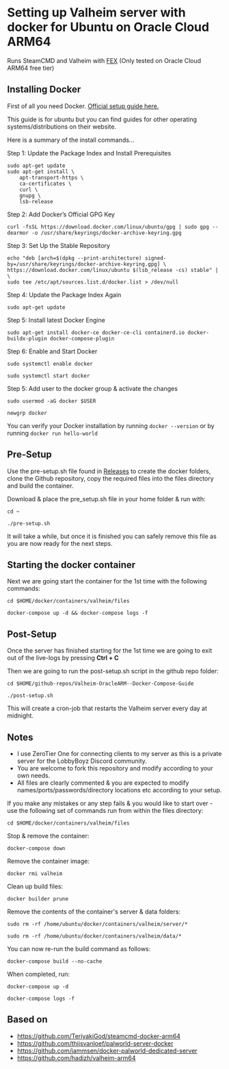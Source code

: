 # Setting up Valheim server with docker for Ubuntu on Oracle Cloud ARM64

Runs SteamCMD and Valheim with [FEX](https://github.com/FEX-Emu/FEX) (Only tested on Oracle Cloud ARM64 free tier)

## Installing Docker
First of all you need Docker. [Official setup guide here.](https://docs.docker.com/engine/install/ubuntu/)

This guide is for ubuntu but you can find guides for other operating systems/distributions on their website.

Here is a summary of the install commands...

Step 1: Update the Package Index and Install Prerequisites
```
sudo apt-get update
sudo apt-get install \
    apt-transport-https \
    ca-certificates \
    curl \
    gnupg \
    lsb-release
```

Step 2: Add Docker’s Official GPG Key
```
curl -fsSL https://download.docker.com/linux/ubuntu/gpg | sudo gpg --dearmor -o /usr/share/keyrings/docker-archive-keyring.gpg
```

Step 3: Set Up the Stable Repository
```
echo "deb [arch=$(dpkg --print-architecture) signed-by=/usr/share/keyrings/docker-archive-keyring.gpg] \
https://download.docker.com/linux/ubuntu $(lsb_release -cs) stable" | \
sudo tee /etc/apt/sources.list.d/docker.list > /dev/null
```

Step 4: Update the Package Index Again
```
sudo apt-get update
```

Step 5: Install latest Docker Engine
```
sudo apt-get install docker-ce docker-ce-cli containerd.io docker-buildx-plugin docker-compose-plugin
```

Step 6: Enable and Start Docker
```
sudo systemctl enable docker
```
```
sudo systemctl start docker
```

Step 5: Add user to the docker group & activate the changes
```
sudo usermod -aG docker $USER
```
```
newgrp docker
```

You can verify your Docker installation by running `docker --version` or by running `docker run hello-world`

## Pre-Setup
Use the pre-setup.sh file found in [Releases](https://github.com/Dildz/valheim-arm64-lobbyboyz) to create the docker folders, clone the Github repository, copy the required files into the files directory and build the container.

Download & place the pre_setup.sh file in your home folder & run with:
```
cd ~
```
```
./pre-setup.sh
```

It will take a while, but once it is finished you can safely remove this file as you are now ready for the next steps.

## Starting the docker container
Next we are going start the container for the 1st time with the following commands:
```
cd $HOME/docker/containers/valheim/files
```
```
docker-compose up -d && docker-compose logs -f
```

## Post-Setup
Once the server has finished starting for the 1st time we are going to exit out of the live-logs by pressing **Ctrl + C**

Then we are going to run the post-setup.sh script in the github repo folder:
```
cd $HOME/github-repos/Valheim-OracleARM--Docker-Compose-Guide
```
```
./post-setup.sh
```

This will create a cron-job that restarts the Valheim server every day at midnight.

## Notes
- I use ZeroTier One for connecting clients to my server as this is a private server for the LobbyBoyz Discord community.
- You are welcome to fork this repository and modify according to your own needs.
- All files are clearly commented & you are expected to modify names/ports/passwords/directory locations etc according to your setup.

If you make any mistakes or any step fails & you would like to start over - use the following set of commands run from within the files directory:
```
cd $HOME/docker/containers/valheim/files
```
Stop & remove the container:
```
docker-compose down
```
Remove the container image:
```
docker rmi valheim
```
Clean up build files:
```
docker builder prune
```
Remove the contents of the container's server & data folders:
```
sudo rm -rf /home/ubuntu/docker/containers/valheim/server/*
```
```
sudo rm -rf /home/ubuntu/docker/containers/valheim/data/*
```

You can now re-run the build command as follows:
```
docker-compose build --no-cache
```
When completed, run:
```
docker-compose up -d
```
```
docker-compose logs -f
```

## Based on
- https://github.com/TeriyakiGod/steamcmd-docker-arm64
- https://github.com/thijsvanloef/palworld-server-docker
- https://github.com/jammsen/docker-palworld-dedicated-server
- https://github.com/hadizh/valheim-arm64

